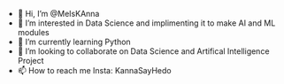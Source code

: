- 👋 Hi, I’m @MeIsKAnna
- 👀 I’m interested in Data Science and implimenting it to make AI and ML modules
- 🌱 I’m currently learning Python
- 💞️ I’m looking to collaborate on Data Science and Artifical Intelligence Project
- 📫 How to reach me Insta: KannaSayHedo

<!---
MeIsKAnna/MeIsKAnna is a ✨ special ✨ repository because its `README.md` (this file) appears on your GitHub profile.
You can click the Preview link to take a look at your changes.
--->
